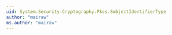 ```yaml
---
uid: System.Security.Cryptography.Pkcs.SubjectIdentifierType
author: "mairaw"
ms.author: "mairaw"
---
```

